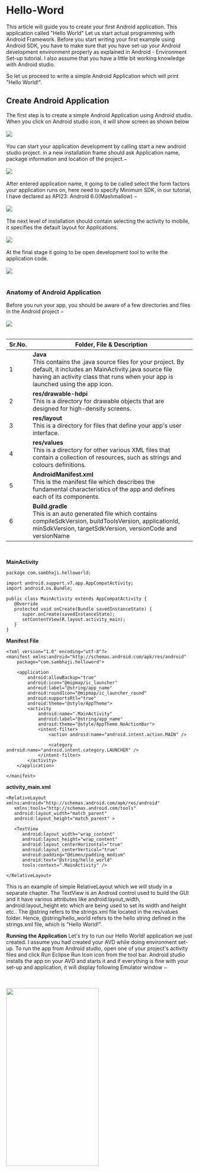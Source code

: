 # Hello-Word
This article will guide you to create your first Android application. This application called "Hello World"
Let us start actual programming with Android Framework. Before you start writing your first example using Android SDK, you have to make sure that you have set-up your Android development environment properly as explained in Android - Environment Set-up tutorial. I also assume that you have a little bit working knowledge with Android studio.

So let us proceed to write a simple Android Application which will print "Hello World!".

<h2>Create Android Application</h2>
The first step is to create a simple Android Application using Android studio. When you click on Android studio icon, it will show screen as shown below
<br><br>
<a href="url"><img src="https://github.com/sambhaji213/Hello-Word/blob/master/screenshot/studio1.jpg" ></a>
<br><br>
You can start your application development by calling start a new android studio project. in a new installation frame should ask Application name, package information and location of the project.−
<br><br>
<a href="url"><img src="https://github.com/sambhaji213/Hello-Word/blob/master/screenshot/studio2.jpg" ></a>
<br><br>
After entered application name, it going to be called select the form factors your application runs on, here need to specify Minimum SDK, in our tutorial, I have declared as API23: Android 6.0(Mashmallow) −
<br><br>
<a href="url"><img src="https://github.com/sambhaji213/Hello-Word/blob/master/screenshot/studio3.jpg" ></a>
<br><br>
The next level of installation should contain selecting the activity to mobile, it specifies the default layout for Applications.
<br><br>
<a href="url"><img src="https://github.com/sambhaji213/Hello-Word/blob/master/screenshot/studio4.jpg" ></a>
<br><br>
At the final stage it going to be open development tool to write the application code.
<br><br>
<a href="url"><img src="https://github.com/sambhaji213/Hello-Word/blob/master/screenshot/studio5.jpg" ></a>
<br><br>
<h3>Anatomy of Android Application</h3>
Before you run your app, you should be aware of a few directories and files in the Android project −
<br><br>
<a href="url"><img src="https://github.com/sambhaji213/Hello-Word/blob/master/screenshot/studio6.jpg" ></a>
<br><br>

Sr.No. | Folder, File & Description
------------ | -------------
1 | <b>Java</b><br> This contains the .java source files for your project. By default, it includes an MainActivity.java source file having an activity class that runs when your app is launched using the app icon.
2 | <b>res/drawable-hdpi</b><br>This is a directory for drawable objects that are designed for high-density screens.
3 | <b>res/layout</b><br>This is a directory for files that define your app's user interface.
4 | <b>res/values</b><br>This is a directory for other various XML files that contain a collection of resources, such as strings and colours definitions.
5 | <b>AndroidManifest.xml</b><br>This is the manifest file which describes the fundamental characteristics of the app and defines each of its components.
6 | <b>Build.gradle</b><br>This is an auto generated file which contains compileSdkVersion, buildToolsVersion, applicationId, minSdkVersion, targetSdkVersion, versionCode and versionName
<br>

**MainActivity**
```<java>
package com.sambhaji.helloworld;

import android.support.v7.app.AppCompatActivity;
import android.os.Bundle;

public class MainActivity extends AppCompatActivity {
   @Override
   protected void onCreate(Bundle savedInstanceState) {
      super.onCreate(savedInstanceState);
      setContentView(R.layout.activity_main);
   }
}
```

**Manifest File**
```<java>
<?xml version="1.0" encoding="utf-8"?>
<manifest xmlns:android="http://schemas.android.com/apk/res/android"
    package="com.sambhaji.helloword">

    <application
        android:allowBackup="true"
        android:icon="@mipmap/ic_launcher"
        android:label="@string/app_name"
        android:roundIcon="@mipmap/ic_launcher_round"
        android:supportsRtl="true"
        android:theme="@style/AppTheme">
        <activity
            android:name=".MainActivity"
            android:label="@string/app_name"
            android:theme="@style/AppTheme.NoActionBar">
            <intent-filter>
                <action android:name="android.intent.action.MAIN" />

                <category android:name="android.intent.category.LAUNCHER" />
            </intent-filter>
        </activity>
    </application>

</manifest>
```
**activity_main.xml**
```<xml>
<RelativeLayout xmlns:android="http://schemas.android.com/apk/res/android"
   xmlns:tools="http://schemas.android.com/tools"
   android:layout_width="match_parent"
   android:layout_height="match_parent" >
   
   <TextView
      android:layout_width="wrap_content"
      android:layout_height="wrap_content"
      android:layout_centerHorizontal="true"
      android:layout_centerVertical="true"
      android:padding="@dimen/padding_medium"
      android:text="@string/hello_world"
      tools:context=".MainActivity" />
      
</RelativeLayout>
```

This is an example of simple RelativeLayout which we will study in a separate chapter. The TextView is an Android control used to build the GUI and it have various attributes like android:layout_width, android:layout_height etc which are being used to set its width and height etc.. The @string refers to the strings.xml file located in the res/values folder. Hence, @string/hello_world refers to the hello string defined in the strings.xml file, which is "Hello World!".

**Running the Application**
Let's try to run our Hello World! application we just created. I assume you had created your AVD while doing environment set-up. To run the app from Android studio, open one of your project's activity files and click Run Eclipse Run Icon icon from the tool bar. Android studio installs the app on your AVD and starts it and if everything is fine with your set-up and application, it will display following Emulator window −

<br><br>
<a href="url"><img src="https://github.com/sambhaji213/Hello-Word/blob/master/screenshot/device-2017-04-21-104901.png" align="left" height="480" width="250"></a>
<br><br>
